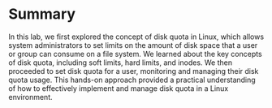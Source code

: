 # Summary

In this lab, we first explored the concept of disk quota in Linux, which allows system administrators to set limits on the amount of disk space that a user or group can consume on a file system. We learned about the key concepts of disk quota, including soft limits, hard limits, and inodes. We then proceeded to set disk quota for a user, monitoring and managing their disk quota usage. This hands-on approach provided a practical understanding of how to effectively implement and manage disk quota in a Linux environment.

